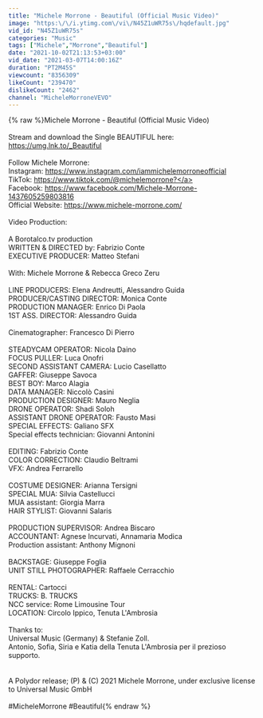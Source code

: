 ```yaml
---
title: "Michele Morrone - Beautiful (Official Music Video)"
image: "https:\/\/i.ytimg.com\/vi\/N45Z1uWR75s\/hqdefault.jpg"
vid_id: "N45Z1uWR75s"
categories: "Music"
tags: ["Michele","Morrone","Beautiful"]
date: "2021-10-02T21:13:53+03:00"
vid_date: "2021-03-07T14:00:16Z"
duration: "PT2M45S"
viewcount: "8356309"
likeCount: "239470"
dislikeCount: "2462"
channel: "MicheleMorroneVEVO"
---
```

{% raw %}Michele Morrone - Beautiful (Official Music Video)<br /><br />Stream and download the Single BEAUTIFUL here: <a rel="nofollow" target="blank" href="https://umg.lnk.to/_Beautiful">https://umg.lnk.to/_Beautiful</a><br /><br />Follow Michele Morrone:<br />Instagram: <a rel="nofollow" target="blank" href="https://www.instagram.com/iammichelemorroneofficial">https://www.instagram.com/iammichelemorroneofficial</a><br />TikTok: <a rel="nofollow" target="blank" href="https://www.tiktok.com/@michelemorrone?">https://www.tiktok.com/@michelemorrone?</a><br />Facebook: <a rel="nofollow" target="blank" href="https://www.facebook.com/Michele-Morrone-1437605259803816">https://www.facebook.com/Michele-Morrone-1437605259803816</a><br />Official Website: <a rel="nofollow" target="blank" href="https://www.michele-morrone.com/">https://www.michele-morrone.com/</a><br /><br />Video Production:<br /><br />A Borotalco.tv production<br />WRITTEN &amp; DIRECTED by: Fabrizio Conte<br />EXECUTIVE PRODUCER: Matteo Stefani<br /><br />With: Michele Morrone &amp; Rebecca Greco Zeru <br /><br />LINE PRODUCERS: Elena Andreutti, Alessandro Guida<br />PRODUCER/CASTING DIRECTOR: Monica Conte<br />PRODUCTION MANAGER: Enrico Di Paola<br />1ST ASS. DIRECTOR: Alessandro Guida<br /><br />Cinematographer: Francesco Di Pierro<br /><br />STEADYCAM OPERATOR: Nicola Daino<br />FOCUS PULLER: Luca Onofri<br />SECOND ASSISTANT CAMERA: Lucio Casellatto<br />GAFFER: Giuseppe Savoca<br />BEST BOY: Marco Alagia<br />DATA MANAGER: Niccolò Casini<br />PRODUCTION DESIGNER: Mauro Neglia<br />DRONE OPERATOR: Shadi Soloh<br />ASSISTANT DRONE OPERATOR: Fausto Masi<br />SPECIAL EFFECTS: Galiano SFX<br />Special effects technician: Giovanni Antonini<br /><br />EDITING: Fabrizio Conte<br />COLOR CORRECTION: Claudio Beltrami<br />VFX: Andrea Ferrarello <br /><br />COSTUME DESIGNER: Arianna Tersigni <br />SPECIAL MUA: Silvia Castellucci<br />MUA assistant: Giorgia Marra<br />HAIR STYLIST: Giovanni Salaris<br /><br />PRODUCTION SUPERVISOR: Andrea Biscaro <br />ACCOUNTANT: Agnese Incurvati, Annamaria Modica<br />Production assistant: Anthony Mignoni<br /><br />BACKSTAGE: Giuseppe Foglia<br />UNIT STILL PHOTOGRAPHER: Raffaele Cerracchio<br /><br />RENTAL: Cartocci<br />TRUCKS: B. TRUCKS<br />NCC service: Rome Limousine Tour<br />LOCATION: Circolo Ippico, Tenuta L'Ambrosia<br /><br />Thanks to:<br />Universal Music (Germany) &amp; Stefanie Zoll.<br />Antonio, Sofia, Siria e Katia della Tenuta L'Ambrosia per il prezioso supporto.<br /><br /><br />A Polydor release; (P) &amp; (C) 2021 Michele Morrone, under exclusive license to Universal Music GmbH<br /><br />#MicheleMorrone #Beautiful{% endraw %}
